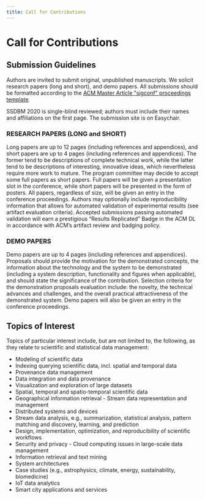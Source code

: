 ```yaml
---
title: Call for Contributions
---
```



# Call for Contributions


## Submission Guidelines


Authors are invited to submit original, unpublished manuscripts. We solicit research papers (long and short), and demo papers. All submissions should be formatted according to the [ACM Master Article "sigconf" proceedings template](https://www.acm.org/publications/proceedings-template).

SSDBM 2020 is single-blind reviewed; authors must include their names and affiliations on the first page. The submission site is on Easychair.


### RESEARCH PAPERS (LONG and SHORT) 
Long papers are up to 12 pages (including references and appendices), and short papers are up to 4 pages (including references and appendices).
The former tend to be descriptions of complete technical work, while the latter tend to be descriptions of interesting, innovative ideas, which nevertheless require more work to mature. The program committee may decide to accept some full papers as short papers. Full papers will be given a presentation slot in the conference, while short papers will be presented in the form of posters. All papers, regardless of size, will be given an entry in the conference proceedings. Authors may optionally include reproducibility information that allows for automated validation of experimental results (see artifact evaluation criteria). Accepted submissions passing automated validation will earn a prestigious “Results Replicated” Badge in the ACM DL in accordance with ACM’s artifact review and badging policy.


### DEMO PAPERS
Demo papers are up to 4 pages (including references and appendices).
Proposals should provide the motivation for the demonstrated concepts, the information about the technology and the system to be demonstrated (including a system description, functionality and figures when applicable), and should state the significance of the contribution. Selection criteria for the demonstration proposals evaluation include: the novelty, the technical advances and challenges, and the overall practical attractiveness of the demonstrated system. Demo papers will also be given an entry in the conference proceedings.



## Topics of Interest

Topics of particular interest include, but are not limited to, the following, as they relate to scientific and statistical data management:

- Modeling of scientific data
- Indexing querying scientific data, incl. spatial and temporal data
- Provenance data management
- Data integration and data provenance
- Visualization and exploration of large datasets
- Spatial, temporal and spatio-temporal scientific data
- Geographical information retrieval 	- Stream data representation and management
- Distributed systems and devices
- Stream data analysis, e.g., summarization, statistical analysis, pattern matching and discovery, learning, and prediction
- Design, implementation, optimization, and reproducibility of scientific workflows
- Security and privacy 	- Cloud computing issues in large-scale data management
- Information retrieval and text mining
- System architectures
- Case studies (e.g., astrophysics, climate, energy, sustainability, biomedicine)
- IoT data analytics
- Smart city applications and services
